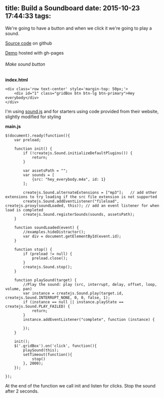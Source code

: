 title: Build a Soundboard
date: 2015-10-23 17:44:33
tags:
---

We're going to have a button and when we click it we're going to play a sound.

<!-- more -->

[Source code](https://github.com/jasonshark/soundboard) on github

[Demo](http://connorlee.ch/soundboard/) hosted with gh-pages

###### Make sound button

<b>index.html</b>
```
<div class='row text-center' style='margin-top: 50px;'>
    <div id="1" class="gridBox btn btn-lg btn-primary">Hey everybody</div>
</div>
```

I'm using [sound.js](http://createjs.com/SoundJS) and for starters using code provided from their website, slightly modified for styling

<b>main.js</b>
```
$(document).ready(function(){
	var preload;

	function init() {
		if (!createjs.Sound.initializeDefaultPlugins()) {
			return;
		}

		var assetsPath = "";
		var sounds = [
			{src: "hey_everybody.m4a", id: 1}
		];

		createjs.Sound.alternateExtensions = ["mp3"];	// add other extensions to try loading if the src file extension is not supported
		createjs.Sound.addEventListener("fileload", createjs.proxy(soundLoaded, this)); // add an event listener for when load is completed
		createjs.Sound.registerSounds(sounds, assetsPath);
	}

	function soundLoaded(event) {
		//examples.hideDistractor();
		var div = document.getElementById(event.id);
	}

	function stop() {
		if (preload != null) {
			preload.close();
		}
		createjs.Sound.stop();
	}

	function playSound(target) {
		//Play the sound: play (src, interrupt, delay, offset, loop, volume, pan)
		var instance = createjs.Sound.play(target.id, createjs.Sound.INTERRUPT_NONE, 0, 0, false, 1);
		if (instance == null || instance.playState == createjs.Sound.PLAY_FAILED) {
			return;
		}
		instance.addEventListener("complete", function (instance) {

		});
	}

	init();
	$('.gridBox').on('click', function(){
		playSound(this);
		setTimeout(function(){
			stop()
		}, 2000);
	});

});
```

At the end of the function we call init and listen for clicks. Stop the sound after 2 seconds.